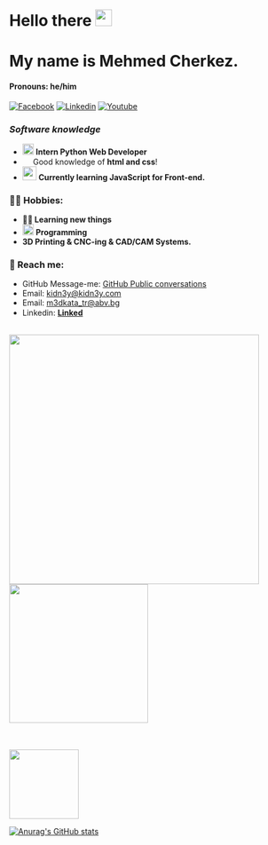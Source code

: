 <!--
**m3dkata/m3dkata** is a ✨ _special_ ✨ repository because its `README.md` (this file) appears on your GitHub profile.

Here are some ideas to get you started:

- 🔭 I’m currently working on ...
- 🌱 I’m currently learning ...
- 👯 I’m looking to collaborate on ...
- 🤔 I’m looking for help with ...
- 💬 Ask me about ...
- 📫 How to reach me: ...
- 😄 Pronouns: ...
- ⚡ Fun fact: ...

<p align="center">
  <img width="150px" src="https://user-images.githubusercontent.com/112943652/204597640-c06943dc-c63a-4ef1-948b-2555bcfca612.png" align="center" />
  <h1 align="center">Languages</h1>
</p>
<h3 align="center">  
  <a href="docs/readme_bg.md">Български</a>
  ·
  <a href="docs/readme_de.md">Deutsch</a>
  ·
  <a href="https://github.com/m3dkata/m3dkata/blob/main/README.md">English</a>
  ·
  <a href="docs/readme_es.md">Español</a>
  ·
  <a href="docs/readme_ru.md">Русский</a>
</h3>
<br>
-->

# Hello there <img src="https://media.giphy.com/media/hvRJCLFzcasrR4ia7z/giphy.gif" width="30px" height="30px">
# My name is Mehmed Cherkez.
#### Pronouns: he/him 

[![Facebook](https://img.shields.io/badge/-Facebook-00B2FF?style=flat-square&logo=Facebook&logoColor=white)](https://www.facebook.com/medkata/)
[![Linkedin](https://img.shields.io/badge/-Linkedin-08C6F5?style=flat-square&logo=Linkedin&logoColor=white)](https://www.linkedin.com/in/mehmed-cherkez-609143255/)
[![Youtube](https://img.shields.io/badge/-Youtube-00B2FF?style=flat-square&logo=Youtube&logoColor=red)](https://www.youtube.com/@medkatacherkezov6634)
### _**Software knowledge**_
- <img width="20" src="https://user-images.githubusercontent.com/112943652/204306560-fd4a804a-ed48-4b1d-a81c-162bc286d612.png"> **Intern Python Web Developer**
- <img width="15" src="https://skillicons.dev/icons?i=html"> Good knowledge of **html and css**!
- <img width="25" src="https://user-images.githubusercontent.com/112943652/204318265-aedf0143-ba28-4e3f-829a-df3817ea5172.png"> **Currently learning JavaScript for Front-end.**


### 🧗‍♂️ Hobbies:
- **👨‍💻 Learning new things**
- <img width="20" src="https://user-images.githubusercontent.com/112943652/204321783-2857778e-408c-46dc-b1e4-a6db66de9536.png"> **Programming**
- **3D Printing & CNC-ing & CAD/CAM Systems.**
### 🚀 Reach me:

- GitHub Message-me: <a href="https://github.com/m3dkata/Message-me">GitHub Public conversations</a>
- Email: kidn3y@kidn3y.com
- Email: m3dkata_tr@abv.bg 
- Linkedin: <a href="https://www.linkedin.com/in/mehmed-cherkez-609143255/">**Linked**<img width="15" src="https://user-images.githubusercontent.com/112943652/204323974-4c914872-a8f2-44d6-9200-43b8be2f9244.png"></a>
<br>
<img height="450" src="https://github-profile-trophy.vercel.app/?username=m3dkata&column=4&theme=dracula" />

<img height="250" src="https://streak-stats.demolab.com?user=m3dkata&theme=modern-lilac2">

<br><br><img height="125" src="https://skillicons.dev/icons?i=python,django,flask,fastapi,swift,java,javascript,react,angular,html,css"><br>

[![Anurag's GitHub stats](https://github-readme-stats.vercel.app/api?username=m3dkata&show_icons=true&theme=dracula)](https://github.com/anuraghazra/github-readme-stats)


